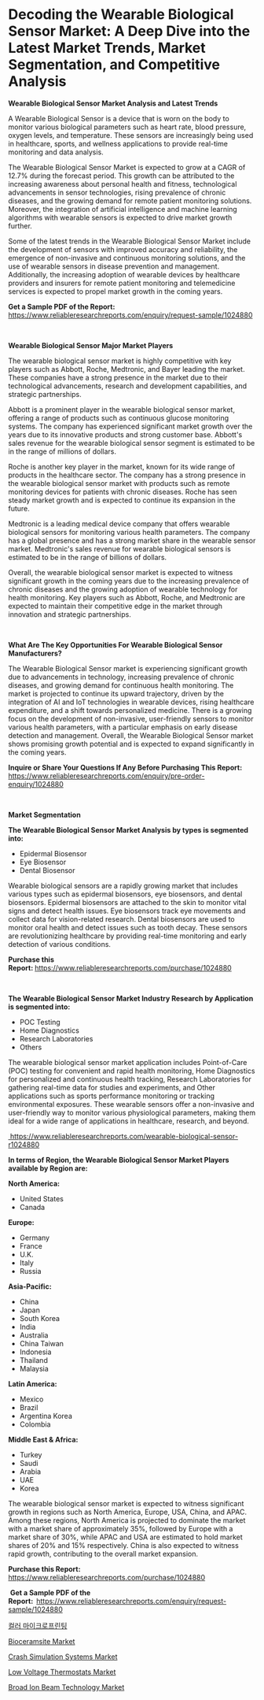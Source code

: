 <p><h1>Decoding the Wearable Biological Sensor Market: A Deep Dive into the Latest Market Trends, Market Segmentation, and Competitive Analysis</h1></p><p><strong>Wearable Biological Sensor Market Analysis and Latest Trends</strong></p>
<p><p>A Wearable Biological Sensor is a device that is worn on the body to monitor various biological parameters such as heart rate, blood pressure, oxygen levels, and temperature. These sensors are increasingly being used in healthcare, sports, and wellness applications to provide real-time monitoring and data analysis.</p><p>The Wearable Biological Sensor Market is expected to grow at a CAGR of 12.7% during the forecast period. This growth can be attributed to the increasing awareness about personal health and fitness, technological advancements in sensor technologies, rising prevalence of chronic diseases, and the growing demand for remote patient monitoring solutions. Moreover, the integration of artificial intelligence and machine learning algorithms with wearable sensors is expected to drive market growth further.</p><p>Some of the latest trends in the Wearable Biological Sensor Market include the development of sensors with improved accuracy and reliability, the emergence of non-invasive and continuous monitoring solutions, and the use of wearable sensors in disease prevention and management. Additionally, the increasing adoption of wearable devices by healthcare providers and insurers for remote patient monitoring and telemedicine services is expected to propel market growth in the coming years.</p></p>
<p><strong>Get a Sample PDF of the Report:&nbsp;</strong> <a href="https://www.reliableresearchreports.com/enquiry/request-sample/1024880">https://www.reliableresearchreports.com/enquiry/request-sample/1024880</a></p>
<p>&nbsp;</p>
<p><strong>Wearable Biological Sensor Major Market Players</strong></p>
<p><p>The wearable biological sensor market is highly competitive with key players such as Abbott, Roche, Medtronic, and Bayer leading the market. These companies have a strong presence in the market due to their technological advancements, research and development capabilities, and strategic partnerships.</p><p>Abbott is a prominent player in the wearable biological sensor market, offering a range of products such as continuous glucose monitoring systems. The company has experienced significant market growth over the years due to its innovative products and strong customer base. Abbott's sales revenue for the wearable biological sensor segment is estimated to be in the range of millions of dollars.</p><p>Roche is another key player in the market, known for its wide range of products in the healthcare sector. The company has a strong presence in the wearable biological sensor market with products such as remote monitoring devices for patients with chronic diseases. Roche has seen steady market growth and is expected to continue its expansion in the future.</p><p>Medtronic is a leading medical device company that offers wearable biological sensors for monitoring various health parameters. The company has a global presence and has a strong market share in the wearable sensor market. Medtronic's sales revenue for wearable biological sensors is estimated to be in the range of billions of dollars.</p><p>Overall, the wearable biological sensor market is expected to witness significant growth in the coming years due to the increasing prevalence of chronic diseases and the growing adoption of wearable technology for health monitoring. Key players such as Abbott, Roche, and Medtronic are expected to maintain their competitive edge in the market through innovation and strategic partnerships.</p></p>
<p>&nbsp;</p>
<p><strong>What Are The Key Opportunities For Wearable Biological Sensor Manufacturers?</strong></p>
<p><p>The Wearable Biological Sensor market is experiencing significant growth due to advancements in technology, increasing prevalence of chronic diseases, and growing demand for continuous health monitoring. The market is projected to continue its upward trajectory, driven by the integration of AI and IoT technologies in wearable devices, rising healthcare expenditure, and a shift towards personalized medicine. There is a growing focus on the development of non-invasive, user-friendly sensors to monitor various health parameters, with a particular emphasis on early disease detection and management. Overall, the Wearable Biological Sensor market shows promising growth potential and is expected to expand significantly in the coming years.</p></p>
<p><strong>Inquire or Share Your Questions If Any Before Purchasing This Report:</strong> <a href="https://www.reliableresearchreports.com/enquiry/pre-order-enquiry/1024880">https://www.reliableresearchreports.com/enquiry/pre-order-enquiry/1024880</a></p>
<p>&nbsp;</p>
<p><strong>Market Segmentation</strong></p>
<p><strong>The Wearable Biological Sensor Market Analysis by types is segmented into:</strong></p>
<p><ul><li>Epidermal Biosensor</li><li>Eye Biosensor</li><li>Dental Biosensor</li></ul></p>
<p><p>Wearable biological sensors are a rapidly growing market that includes various types such as epidermal biosensors, eye biosensors, and dental biosensors. Epidermal biosensors are attached to the skin to monitor vital signs and detect health issues. Eye biosensors track eye movements and collect data for vision-related research. Dental biosensors are used to monitor oral health and detect issues such as tooth decay. These sensors are revolutionizing healthcare by providing real-time monitoring and early detection of various conditions.</p></p>
<p><strong>Purchase this Report:&nbsp;</strong><a href="https://www.reliableresearchreports.com/purchase/1024880">https://www.reliableresearchreports.com/purchase/1024880</a></p>
<p>&nbsp;</p>
<p><strong>The Wearable Biological Sensor Market Industry Research by Application is segmented into:</strong></p>
<p><ul><li>POC Testing</li><li>Home Diagnostics</li><li>Research Laboratories</li><li>Others</li></ul></p>
<p><p>The wearable biological sensor market application includes Point-of-Care (POC) testing for convenient and rapid health monitoring, Home Diagnostics for personalized and continuous health tracking, Research Laboratories for gathering real-time data for studies and experiments, and Other applications such as sports performance monitoring or tracking environmental exposures. These wearable sensors offer a non-invasive and user-friendly way to monitor various physiological parameters, making them ideal for a wide range of applications in healthcare, research, and beyond.</p></p>
<p><a href="https://www.reliableresearchreports.com/wearable-biological-sensor-r1024880">&nbsp;https://www.reliableresearchreports.com/wearable-biological-sensor-r1024880</a></p>
<p><strong>In terms of Region, the Wearable Biological Sensor Market Players available by Region are:</strong></p>
<p>
    <p> <strong> North America: </strong>
        <ul>
            <li>United States</li>
            <li>Canada</li>
        </ul>
        </p> 
    <p> <strong> Europe: </strong>
        <ul>
            <li>Germany</li>
            <li>France</li>
            <li>U.K.</li>
            <li>Italy</li>
            <li>Russia</li>
        </ul>
        </p> 
    <p> <strong> Asia-Pacific: </strong>
        <ul>
            <li>China</li>
            <li>Japan</li>
            <li>South Korea</li>
            <li>India</li>
            <li>Australia</li>
            <li>China Taiwan</li>
            <li>Indonesia</li>
            <li>Thailand</li>
            <li>Malaysia</li>
        </ul>
        </p> 
    <p> <strong> Latin America: </strong>
        <ul>
            <li>Mexico</li>
            <li>Brazil</li>
            <li>Argentina Korea</li>
            <li>Colombia</li>
        </ul>
        </p> 
    <p> <strong> Middle East & Africa: </strong>
        <ul>
            <li>Turkey</li>
            <li>Saudi</li>
            <li>Arabia</li>
            <li>UAE</li>
            <li>Korea</li>
        </ul>
    </p>
    </p>
<p><p>The wearable biological sensor market is expected to witness significant growth in regions such as North America, Europe, USA, China, and APAC. Among these regions, North America is projected to dominate the market with a market share of approximately 35%, followed by Europe with a market share of 30%, while APAC and USA are estimated to hold market shares of 20% and 15% respectively. China is also expected to witness rapid growth, contributing to the overall market expansion.</p></p>
<p><strong>Purchase this Report: </strong><a href="https://www.reliableresearchreports.com/purchase/1024880">https://www.reliableresearchreports.com/purchase/1024880</a></p>
<p>&nbsp;<strong>Get a Sample PDF of the Report:&nbsp;&nbsp;</strong><a href="https://www.reliableresearchreports.com/enquiry/request-sample/1024880">https://www.reliableresearchreports.com/enquiry/request-sample/1024880</a></p>
<p><strong></strong></p>
<p><p><a href="https://github.com/khytkeqagplkzqvh/Market-Research-Report-List-4/blob/main/352107182646.md">컬러 마이크로프린팅</a></p><p><a href="https://www.linkedin.com/pulse/bioceramsite-market-size-growing-cagr-52-report-covers-analysis-iuief?trackingId=C4rX8IR1TF29cRWuzSmQdw%3D%3D">Bioceramsite Market</a></p><p><a href="https://github.com/ChiragRp1/Market-Research-Report-List-6/blob/main/crash-simulation-systems-market.md">Crash Simulation Systems Market</a></p><p><a href="https://medium.com/@ashrafarfi4_21087/analyzing-low-voltage-thermostats-market-dynamics-and-growth-drivers-and-forecasted-for-period-from-32c3f1b86b4d">Low Voltage Thermostats Market</a></p><p><a href="https://www.linkedin.com/pulse/comprehensive-analysis-global-broad-ion-beam-technology-market-ccode?trackingId=E%2FGnzlJCTKGUuljfiQzvxw%3D%3D">Broad Ion Beam Technology Market</a></p></p>
